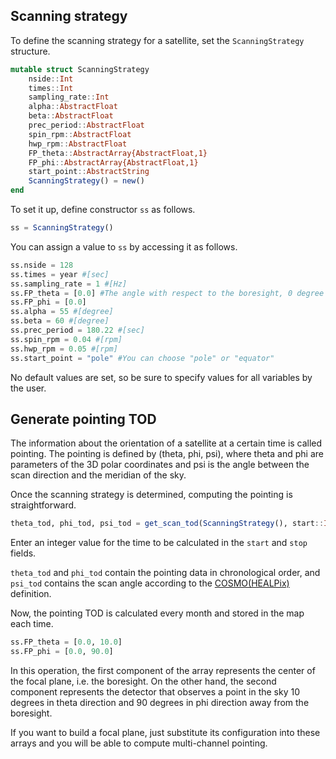 ## Scanning strategy

To define the scanning strategy for a satellite, set the `ScanningStrategy` structure.
```julia
mutable struct ScanningStrategy
    nside::Int
    times::Int
    sampling_rate::Int
    alpha::AbstractFloat
    beta::AbstractFloat
    prec_period::AbstractFloat
    spin_rpm::AbstractFloat
    hwp_rpm::AbstractFloat
    FP_theta::AbstractArray{AbstractFloat,1}
    FP_phi::AbstractArray{AbstractFloat,1}
    start_point::AbstractString
    ScanningStrategy() = new()
end
```

To set it up, define constructor `ss` as follows.
```julia
ss = ScanningStrategy()
```
You can assign a value to `ss` by accessing it as follows.
```julia
ss.nside = 128
ss.times = year #[sec]
ss.sampling_rate = 1 #[Hz]
ss.FP_theta = [0.0] #The angle with respect to the boresight, 0 degree represents the boresight.
ss.FP_phi = [0.0]
ss.alpha = 55 #[degree]
ss.beta = 60 #[degree]
ss.prec_period = 180.22 #[sec]
ss.spin_rpm = 0.04 #[rpm]
ss.hwp_rpm = 0.05 #[rpm]
ss.start_point = "pole" #You can choose "pole" or "equator"
```
No default values are set, so be sure to specify values for all variables by the user.

## Generate pointing TOD
The information about the orientation of a satellite at a certain time is called pointing. The pointing is defined by (theta, phi, psi), where theta and phi are parameters of the 3D polar coordinates and psi is the angle between the scan direction and the meridian of the sky.

Once the scanning strategy is determined, computing the pointing is straightforward.
```julia
theta_tod, phi_tod, psi_tod = get_scan_tod(ScanningStrategy(), start::Int, stop::Int)
```
Enter an integer value for the time to be calculated in the `start` and `stop` fields.

`theta_tod` and `phi_tod` contain the pointing data in chronological order, and `psi_tod` contains the scan angle according to the [COSMO(HEALPix)](https://lambda.gsfc.nasa.gov/product/about/pol_convention.cfm) definition.

Now, the pointing TOD is calculated every month and stored in the map each time.
```julia
ss.FP_theta = [0.0, 10.0]
ss.FP_phi = [0.0, 90.0]
```
In this operation, the first component of the array represents the center of the focal plane, i.e. the boresight. On the other hand, the second component represents the detector that observes a point in the sky 10 degrees in theta direction and 90 degrees in phi direction away from the boresight.

If you want to build a focal plane, just substitute its configuration into these arrays and you will be able to compute multi-channel pointing.



